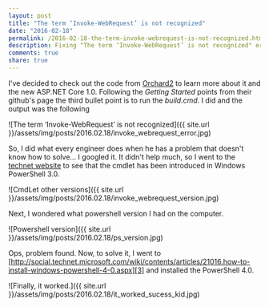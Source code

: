 ```yaml
---
layout: post
title: "The term ‘Invoke-WebRequest’ is not recognized"
date: "2016-02-18"
permalink: /2016-02-18-the-term-invoke-webrequest-is-not-recognized.html
description: Fixing "The term ‘Invoke-WebRequest’ is not recognized" error
comments: true
share: true
---
```


I've decided to check out the code from [Orchard2][1] to learn more about it and the new ASP.NET Core 1.0. Following the <i>Getting Started</i> points from their github's page the third bullet point is to run the <i>build.cmd</i>. I did and the output was the following

![The term ‘Invoke-WebRequest’ is not recognized]({{ site.url }}/assets/img/posts/2016.02.18/invoke_webrequest_error.jpg)

So, I did what every engineer does when he has a problem that doesn't know how to solve... I googled it. It didn't help much, so I went to the [technet website][2] to see that the cmdlet has been introduced in Windows PowerShell 3.0.

![CmdLet other versions]({{ site.url }}/assets/img/posts/2016.02.18/invoke_webrequest_version.jpg)

Next, I wondered what powershell version I had on the computer.

![Powershell version]({{ site.url }}/assets/img/posts/2016.02.18/ps_version.jpg)

Ops, problem found. Now, to solve it, I went to [http://social.technet.microsoft.com/wiki/contents/articles/21016.how-to-install-windows-powershell-4-0.aspx][3] and installed the PowerShell 4.0.

![Finally, it worked.]({{ site.url }}/assets/img/posts/2016.02.18/it_worked_sucess_kid.jpg)

[1]:https://github.com/OrchardCMS/Orchard2
[2]:http://technet.microsoft.com/en-us/library/hh849901.aspx
[3]:http://social.technet.microsoft.com/wiki/contents/articles/21016.how-to-install-windows-powershell-4-0.aspx
